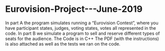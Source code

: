 # Eurovision-Project---June-2019
In part A the program simulates running a “Eurovision Contest”, where you have participant states, judges, voting states,
votes all represented in the code. In part B we simulate a program to sell and reserve different types of seats for the audience.
The Code is in C++ The PDF (with the instructions) is also attached as well as the tests we ran on the code.
